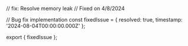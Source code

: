 // fix: Resolve memory leak
// Fixed on 4/8/2024

// Bug fix implementation
const fixedIssue = {
  resolved: true,
  timestamp: '2024-08-04T00:00:00.000Z'
};

export { fixedIssue };